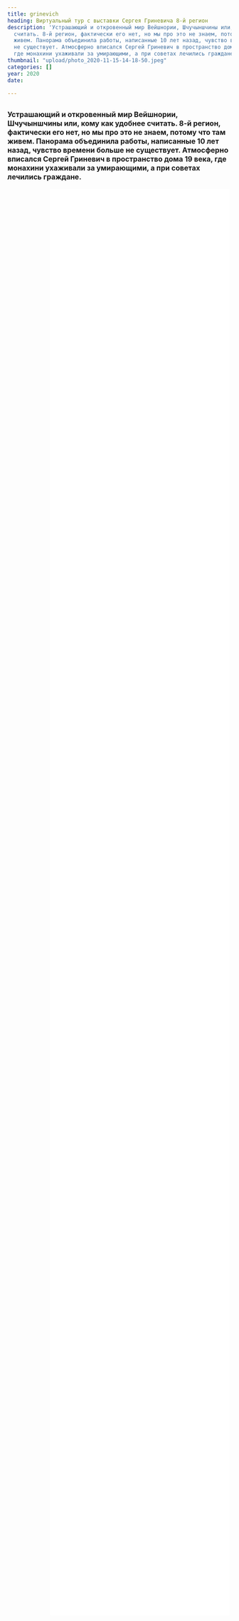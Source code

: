 ```yaml
---
title: grinevich
heading: Виртуальный тур с выставки Сергея Гриневича 8-й регион
description: 'Устрашающий и откровенный мир Вейшнории, Шчучыншчины или, кому как удобнее
  считать. 8-й регион, фактически его нет, но мы про это не знаем, потому что там
  живем. Панорама объединила работы, написанные 10 лет назад, чувство времени больше
  не существует. Атмосферно вписался Сергей Гриневич в пространство дома 19 века,
  где монахини ухаживали за умирающими, а при советах лечились граждане. '
thumbnail: "upload/photo_2020-11-15-14-18-50.jpeg"
categories: []
year: 2020
date: 

---
```

<!-- <Pano /> -->
<div>
<h2>
    <!-- пишите описание тут -->
<span style="font-size: 1rem;">Устрашающий и откровенный мир Вейшнории, Шчучыншчины или, кому как удобнее считать. 8-й регион, фактически его нет, но мы про это не знаем, потому что там живем. Панорама объединила работы, написанные 10 лет назад, чувство времени больше не существует. Атмосферно вписался Сергей Гриневич в пространство дома 19 века, где монахини ухаживали за умирающими, а при советах лечились граждане.</span>
</h2>
<iframe src="/grivevich/index.html" frameborder="0" scrolling="yes" style="height: 80vh; width: 80%; margin: 0 10vw" allowfullscreen="true" webkitallowfullscreen="true" mozallowfullscreen="true"></iframe>
</div>